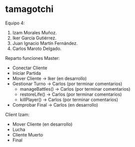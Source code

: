 # tamagotchi
Equipo 4:
1. Izam Morales Muñoz.
2. Iker García Gutiérrez.
3. Juan Ignacio Martín Fernández.
4. Carlos Maroto Delgado.

Reparto funciones Master:
- Conectar Cliente
- Iniciar Partida
- Mover Cliente -> Iker (en desarrollo)
- Gestionar Turno -> Carlos (por terminar comentarios)
  * manageBattles() -> Carlos (por terminar comentarios)
  * restoreLife() -> Carlos (por terminar comentarios)
  * killPlayer() -> Carlos (por terminar comentarios)
- Comprobar Final -> Carlos (en desarrollo)

Client Izam: 
- Mover Cliente (en desarrollo)
- Lucha
- Cliente Muerto
- Final
